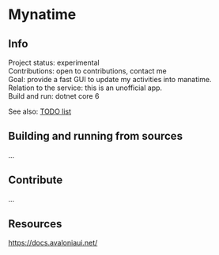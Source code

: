 
Mynatime
====================

Info
-------------

Project status:          experimental    
Contributions:           open to contributions, contact me    
Goal:                    provide a fast GUI to update my activities into manatime.    
Relation to the service: this is an unofficial app.   
Build and run:           dotnet core 6   

See also: [TODO list](TODO.md)


Building and running from sources
-------------

...




Contribute
-------------

...


Resources
-------------

https://docs.avaloniaui.net/  






